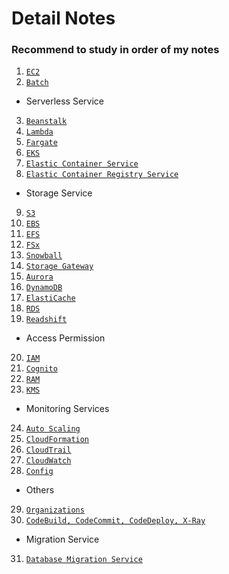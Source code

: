 # Detail Notes
### Recommend to study in order of my notes
1. [`EC2`](./EC2.md)
2. [`Batch`](./Batch.md)
- Serverless Service
3. [`Beanstalk`](./Beanstalk.md)
4. [`Lambda`](./Lambda.md)
5. [`Fargate`](./Fargate.md)
6. [`EKS`](./EKS.md)
7. [`Elastic Container Service`](./ECS.md)
8. [`Elastic Container Registry Service`](./ECR.md)
- Storage Service 
9. [`S3`](./S3.md)
10. [`EBS`](./EBS.md)
11. [`EFS`](./EFS.md)
12. [`FSx`](./FSx.md)
13. [`Snowball`](./Snowball.md)
14. [`Storage Gateway`](./StorageGateway.md)
15. [`Aurora`](./Aurora.md)
16. [`DynamoDB`](./DynamoDB.md)
17. [`ElastiCache`](./Elasticache.md)
18. [`RDS`](./RDS.md)
19. [`Readshift`](./Redshift.md)
- Access Permission
20. [`IAM`](./IAM.md)
21. [`Cognito`](./Cognito.md)
22. [`RAM`](./RAM.md)
23. [`KMS`](./KMS.md)
- Monitoring Services
24. [`Auto Scaling`](./AS.md)
25. [`CloudFormation`](./CF.md)
26. [`CloudTrail`](./CloudTrail.md)
27. [`CloudWatch`](./Cloudwatch.md)
28. [`Config`](./Config.md)
- Others
29. [`Organizations`](./Org.md)
30. [`CodeBuild, CodeCommit, CodeDeploy, X-Ray`](./Code.md)
- Migration Service
31. [`Database Migration Service`](./DMS.md)